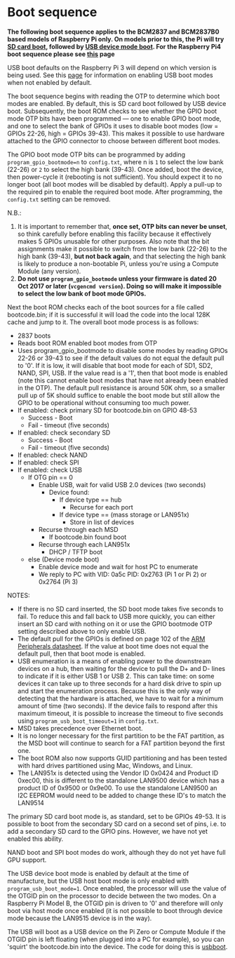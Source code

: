 # Boot sequence

**The following boot sequence applies to the BCM2837 and BCM2837B0 based models of Raspberry Pi only. On models prior to this, the Pi will try [SD card boot](sdcard.md), followed by [USB device mode boot](device.md). For the Raspberry Pi4 boot sequence please see [this](bootflow_2711.md) page**

USB boot defaults on the Raspberry Pi 3 will depend on which version is being used. See this [page](./msd.md) for information on enabling USB boot modes when not enabled by default.

The boot sequence begins with reading the OTP to determine which boot modes are enabled. By default, this is SD card boot followed by USB device boot. Subsequently, the boot ROM checks to see whether the GPIO boot mode OTP bits have been programmed — one to enable GPIO boot mode, and one to select the bank of GPIOs it uses to disable boot modes (low = GPIOs 22-26, high = GPIOs 39-43). This makes it possible to use hardware attached to the GPIO connector to choose between different boot modes.

The GPIO boot mode OTP bits can be programmed by adding `program_gpio_bootmode=n` to `config.txt`, where n is `1` to select the low bank (22-26) or `2` to select the high bank (39-43). Once added, boot the device, then power-cycle it (rebooting is not sufficient). You should expect it to no longer boot (all boot modes will be disabled by default). Apply a pull-up to the required pin to enable the required boot mode. After programming, the `config.txt` setting can be removed.

N.B.:
1. It is important to remember that, **once set, OTP bits can never be unset**, so think carefully before enabling this facility because it effectively makes 5 GPIOs unusable for other purposes. Also note that the bit assignments make it possible to switch from the low bank (22-26) to the high bank (39-43), **but not back again**, and that selecting the high bank is likely to produce a non-bootable Pi, unless you're using a Compute Module (any version).
2. **Do not use `program_gpio_bootmode` unless your firmware is dated 20 Oct 2017 or later (`vcgencmd version`). Doing so will make it impossible to select the low bank of boot mode GPIOs.**

Next the boot ROM checks each of the boot sources for a file called bootcode.bin; if it is successful it will load the code into the local 128K cache and jump to it. The overall boot mode process is as follows:

* 2837 boots
* Reads boot ROM enabled boot modes from OTP
* Uses program_gpio_bootmode to disable some modes by reading GPIOs 22-26 or 39-43 to see if the default values do not equal the default pull to '0'. If it is low, it will disable that boot mode for each of SD1, SD2, NAND, SPI, USB. If the value read is a '1', then that boot mode is enabled (note this cannot enable boot modes that have not already been enabled in the OTP). The default pull resistance is around 50K ohm, so a smaller pull up of 5K should suffice to enable the boot mode but still allow the GPIO to be operational without consuming too much power.
* If enabled: check primary SD for bootcode.bin on GPIO 48-53
    * Success - Boot
    * Fail - timeout (five seconds)
* If enabled: check secondary SD
    * Success - Boot
    * Fail - timeout (five seconds)
* If enabled: check NAND
* If enabled: check SPI
* If enabled: check USB
    * If OTG pin == 0 
        * Enable USB, wait for valid USB 2.0 devices (two seconds)
            * Device found:
                * If device type == hub
                    * Recurse for each port
                * If device type == (mass storage or LAN951x)
                    * Store in list of devices
        * Recurse through each MSD
            * If bootcode.bin found boot
        * Recurse through each LAN951x
            * DHCP / TFTP boot
    * else (Device mode boot)
        * Enable device mode and wait for host PC to enumerate
        * We reply to PC with VID: 0a5c PID: 0x2763 (Pi 1 or Pi 2) or 0x2764 (Pi 3)

NOTES: 

* If there is no SD card inserted, the SD boot mode takes five seconds to fail. To reduce this and fall back to USB more quickly, you can either insert an SD card with nothing on it or use the GPIO bootmode OTP setting described above to only enable USB.
* The default pull for the GPIOs is defined on page 102 of the [ARM Peripherals datasheet](../bcm2835/BCM2835-ARM-Peripherals.pdf). If the value at boot time does not equal the default pull, then that boot mode is enabled.
* USB enumeration is a means of enabling power to the downstream devices on a hub, then waiting for the device to pull the D+ and D- lines to indicate if it is either USB 1 or USB 2. This can take time: on some devices it can take up to three seconds for a hard disk drive to spin up and start the enumeration process. Because this is the only way of detecting that the hardware is attached, we have to wait for a minimum amount of time (two seconds). If the device fails to respond after this maximum timeout, it is possible to increase the timeout to five seconds using `program_usb_boot_timeout=1` in `config.txt`.
* MSD takes precedence over Ethernet boot.
* It is no longer necessary for the first partition to be the FAT partition, as the MSD boot will continue to search for a FAT partition beyond the first one.
* The boot ROM also now supports GUID partitioning and has been tested with hard drives partitioned using Mac, Windows, and Linux.
* The LAN951x is detected using the Vendor ID 0x0424 and Product ID 0xec00, this is different to the standalone LAN9500 device which has a product ID of 0x9500 or 0x9e00.  To use the standalone LAN9500 an I2C EEPROM would need to be added to change these ID's to match the LAN9514

The primary SD card boot mode is, as standard, set to be GPIOs 49-53. It is possible to boot from the secondary SD card on a second set of pins, i.e. to add a secondary SD card to the GPIO pins. However, we have not yet enabled this ability.

NAND boot and SPI boot modes do work, although they do not yet have full GPU support.

The USB device boot mode is enabled by default at the time of manufacture, but the USB host boot mode is only enabled with `program_usb_boot_mode=1`. Once enabled, the processor will use the value of the OTGID pin on the processor to decide between the two modes. On a Raspberry Pi Model B, the OTGID pin is driven to '0' and therefore will only boot via host mode once enabled (it is not possible to boot through device mode because the LAN9515 device is in the way).

The USB will boot as a USB device on the Pi Zero or Compute Module if the OTGID pin is left floating (when plugged into a PC for example), so you can 'squirt' the bootcode.bin into the device. The code for doing this is [usbboot](https://github.com/raspberrypi/usbboot).

